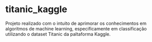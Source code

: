 # titanic_kaggle
Projeto realizado com o intuito de aprimorar os conhecimentos em algoritmos de machine learning, especificamente em classificação utilizando o dataset Titanic da paltaforma Kaggle.
